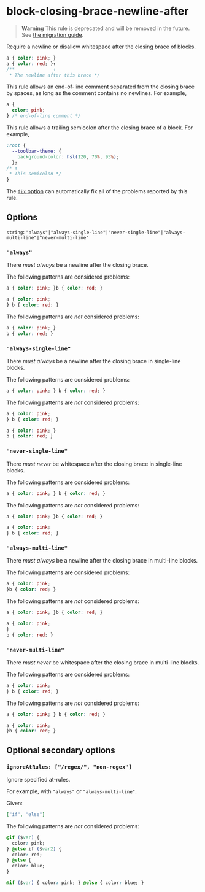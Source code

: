 # block-closing-brace-newline-after

> **Warning** This rule is deprecated and will be removed in the future. See [the migration guide](https://github.com/stylelint/stylelint/tree/15.10.1/docs/migration-guide/to-15.md).

Require a newline or disallow whitespace after the closing brace of blocks.

<!-- prettier-ignore -->
```css
a { color: pink; }
a { color: red; }↑
/**              ↑
 * The newline after this brace */
```

This rule allows an end-of-line comment separated from the closing brace by spaces, as long as the comment contains no newlines. For example,

<!-- prettier-ignore -->
```css
a {
  color: pink;
} /* end-of-line comment */
```

This rule allows a trailing semicolon after the closing brace of a block. For example,

<!-- prettier-ignore -->
```css
:root {
  --toolbar-theme: {
    background-color: hsl(120, 70%, 95%);
  };
/* ↑
 * This semicolon */
}
```

The [`fix` option](https://github.com/stylelint/stylelint/tree/15.10.1/docs/user-guide/options.md#fix) can automatically fix all of the problems reported by this rule.

## Options

`string`: `"always"|"always-single-line"|"never-single-line"|"always-multi-line"|"never-multi-line"`

### `"always"`

There _must always_ be a newline after the closing brace.

The following patterns are considered problems:

<!-- prettier-ignore -->
```css
a { color: pink; }b { color: red; }
```

<!-- prettier-ignore -->
```css
a { color: pink;
} b { color: red; }
```

The following patterns are _not_ considered problems:

<!-- prettier-ignore -->
```css
a { color: pink; }
b { color: red; }
```

### `"always-single-line"`

There _must always_ be a newline after the closing brace in single-line blocks.

The following patterns are considered problems:

<!-- prettier-ignore -->
```css
a { color: pink; } b { color: red; }
```

The following patterns are _not_ considered problems:

<!-- prettier-ignore -->
```css
a { color: pink;
} b { color: red; }
```

<!-- prettier-ignore -->
```css
a { color: pink; }
b { color: red; }
```

### `"never-single-line"`

There _must never_ be whitespace after the closing brace in single-line blocks.

The following patterns are considered problems:

<!-- prettier-ignore -->
```css
a { color: pink; } b { color: red; }
```

The following patterns are _not_ considered problems:

<!-- prettier-ignore -->
```css
a { color: pink; }b { color: red; }
```

<!-- prettier-ignore -->
```css
a { color: pink;
} b { color: red; }
```

### `"always-multi-line"`

There _must always_ be a newline after the closing brace in multi-line blocks.

The following patterns are considered problems:

<!-- prettier-ignore -->
```css
a { color: pink;
}b { color: red; }
```

The following patterns are _not_ considered problems:

<!-- prettier-ignore -->
```css
a { color: pink; }b { color: red; }
```

<!-- prettier-ignore -->
```css
a { color: pink;
}
b { color: red; }
```

### `"never-multi-line"`

There _must never_ be whitespace after the closing brace in multi-line blocks.

The following patterns are considered problems:

<!-- prettier-ignore -->
```css
a { color: pink;
} b { color: red; }
```

The following patterns are _not_ considered problems:

<!-- prettier-ignore -->
```css
a { color: pink; } b { color: red; }
```

<!-- prettier-ignore -->
```css
a { color: pink;
}b { color: red; }
```

## Optional secondary options

### `ignoreAtRules: ["/regex/", "non-regex"]`

Ignore specified at-rules.

For example, with `"always"` or `"always-multi-line"`.

Given:

```json
["if", "else"]
```

The following patterns are _not_ considered problems:

<!-- prettier-ignore -->
```css
@if ($var) {
  color: pink;
} @else if ($var2) {
  color: red;
} @else {
  color: blue;
}
```

<!-- prettier-ignore -->
```css
@if ($var) { color: pink; } @else { color: blue; }
```
